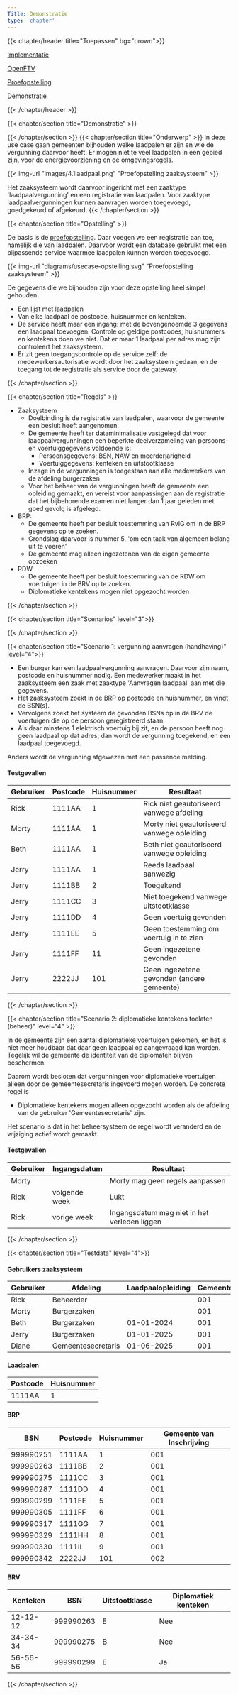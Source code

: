 ```yaml
---
Title: Demonstratie
type: 'chapter'
---
```


{{< chapter/header title="Toepassen" bg="brown">}}

<div class="sub-navigation-wrapper">
    <div class="utrecht-paragraph pt-1 sub-navigation-tab bg-rhc-color-donkerbruin-50">
       <p>
          <a href="../implementatie">Implementatie</a> 
       </p>
    </div>
    <div class="utrecht-paragraph pt-1 sub-navigation-tab bg-rhc-color-donkerbruin-50">
       <p>
          <a href="../openftv">OpenFTV</a>
       </p>
    </div>
    <div class="utrecht-paragraph pt-1 sub-navigation-tab bg-rhc-color-donkerbruin-50">
       <p>
          <a href="../proefopstelling">Proefopstelling</a> 
       </p>
    </div>
    <div class="utrecht-paragraph pt-1 sub-navigation-tab  sub-navigation-tab-selected">
       <p>
          <a href="">Demonstratie</a>
       </p>
    </div>
</div>

{{< /chapter/header >}}

{{< chapter/section title="Demonstratie" >}}

{{< /chapter/section >}}
{{< chapter/section title="Onderwerp" >}}
In deze use case gaan gemeenten bijhouden welke laadpalen er zijn en wie de vergunning daarvoor heeft.
Er mogen niet te veel laadpalen in een gebied zijn, voor de energievoorziening en de omgevingsregels.

{{< img-url "images/4.1laadpaal.png" "Proefopstelling zaaksysteem" >}}

Het zaaksysteem wordt daarvoor ingericht met een zaaktype 'laadpaalvergunning' en een registratie van laadpalen.
Voor zaaktype laadpaalvergunningen kunnen aanvragen worden toegevoegd, goedgekeurd of afgekeurd.
{{< /chapter/section >}}

{{< chapter/section title="Opstelling" >}}

De basis is de [proefopstelling](../proefopstelling). Daar voegen we een registratie aan toe, namelijk die van laadpalen. Daarvoor wordt een database gebruikt met een bijpassende service waarmee laadpalen kunnen worden toegevoegd.

{{< img-url "diagrams/usecase-opstelling.svg" "Proefopstelling zaaksysteem" >}}

De gegevens die we bijhouden zijn voor deze opstelling heel simpel gehouden:
- Een lijst met laadpalen
- Van elke laadpaal de postcode, huisnummer en kenteken.
- De service heeft maar een ingang: met de bovengenoemde 3 gegevens een laadpaal toevoegen. Controle op geldige postcodes, huisnummers en kentekens doen we niet. Dat er maar 1 laadpaal per adres mag zijn controleert het zaaksysteem.
- Er zit geen toegangscontrole op de service zelf: de medewerkersautorisatie wordt door het zaaksysteem gedaan, en de toegang tot de
  registratie als service door de gateway.

{{< /chapter/section >}}

{{< chapter/section title="Regels" >}}

- Zaaksysteem
    - Doelbinding is de registratie van laadpalen, waarvoor de gemeente een besluit heeft aangenomen.
    - De gemeente heeft ter dataminimalisatie vastgelegd dat voor laadpaalvergunningen een beperkte deelverzameling van persoons- en voertuiggegevens voldoende is:
        - Persoonsgegevens: BSN, NAW en meerderjarigheid
        - Voertuiggegevens: kenteken en uitstootklasse
    - Inzage in de vergunningen is toegestaan aan alle medewerkers van de afdeling burgerzaken
    - Voor het beheer van de vergunningen heeft de gemeente een opleiding gemaakt, en vereist voor aanpassingen aan de registratie dat het bijbehorende examen niet langer dan 1 jaar geleden met goed gevolg is afgelegd.
- BRP:
    - De gemeente heeft per besluit toestemming van RvIG om in de BRP gegevens op te zoeken.
    - Grondslag daarvoor is nummer 5, 'om een taak van algemeen belang uit te voeren'
    - De gemeente mag alleen ingezetenen van de eigen gemeente opzoeken
- RDW
    - De gemeente heeft per besluit toestemming van de RDW om voertuigen in de BRV op te zoeken.
    - Diplomatieke kentekens mogen niet opgezocht worden

{{< /chapter/section >}}

{{< chapter/section title="Scenarios" level="3">}}

{{< /chapter/section >}}

{{< chapter/section title="Scenario 1: vergunning aanvragen (handhaving)" level="4">}}

- Een burger kan een laadpaalvergunning aanvragen. Daarvoor zijn naam, postcode en huisnummer nodig. Een medewerker maakt in het zaaksysteem een zaak met zaaktype 'Aanvragen laadpaal' aan met die gegevens.
- Het zaaksysteem zoekt in de BRP op postcode en huisnummer, en vindt de BSN(s).
- Vervolgens zoekt het systeem de gevonden BSNs op in de BRV de voertuigen die op de persoon geregistreerd staan.
- Als daar minstens 1 elektrisch voertuig bij zit, en de persoon heeft nog geen laadpaal op dat adres, dan wordt de vergunning toegekend, en een laadpaal toegevoegd.

Anders wordt de vergunning afgewezen met een passende melding.

#### Testgevallen

| Gebruiker | Postcode | Huisnummer | Resultaat                                  |
|-----------|----------|------------|--------------------------------------------|
| Rick      | 1111AA   | 1          | Rick niet geautoriseerd vanwege afdeling   |
| Morty     | 1111AA   | 1          | Morty niet geautoriseerd vanwege opleiding |
| Beth      | 1111AA   | 1          | Beth niet geautoriseerd vanwege opleiding  |
| Jerry     | 1111AA   | 1          | Reeds laadpaal aanwezig                    |
| Jerry     | 1111BB   | 2          | Toegekend                                  |
| Jerry     | 1111CC   | 3          | Niet toegekend vanwege uitstootklasse      |
| Jerry     | 1111DD   | 4          | Geen voertuig gevonden                     |
| Jerry     | 1111EE   | 5          | Geen toestemming om voertuig in te zien    |
| Jerry     | 1111FF   | 11         | Geen ingezetene gevonden                   |
| Jerry     | 2222JJ   | 101        | Geen ingezetene gevonden (andere gemeente) |

{{< /chapter/section >}}

{{< chapter/section title="Scenario 2: diplomatieke kentekens toelaten (beheer)" level="4" >}}

In de gemeente zijn een aantal diplomatieke voertuigen gekomen, en het is niet meer houdbaar dat daar geen laadpaal op aangevraagd kan worden. Tegelijk wil de gemeente de identiteit van de diplomaten blijven beschermen.

Daarom wordt besloten dat vergunningen voor diplomatieke voertuigen alleen door de gemeentesecretaris ingevoerd mogen worden. De concrete regel is
- Diplomatieke kentekens mogen alleen opgezocht worden als de afdeling van de gebruiker 'Gemeentesecretaris' zijn.

Het scenario is dat in het beheersysteem de regel wordt veranderd en de wijziging actief wordt gemaakt.

#### Testgevallen

| Gebruiker | Ingangsdatum  | Resultaat                                    |
|-----------|---------------|----------------------------------------------|
| Morty     |               | Morty mag geen regels aanpassen              |
| Rick      | volgende week | Lukt                                         |
| Rick      | vorige week   | Ingangsdatum mag niet in het verleden liggen |

{{< /chapter/section >}}

{{< chapter/section title="Testdata" level="4">}}

#### Gebruikers zaaksysteem

| Gebruiker | Afdeling           | Laadpaalopleiding | Gemeente |
|-----------|--------------------|-------------------|----------|
| Rick      | Beheerder          |                   | 001      |
| Morty     | Burgerzaken        |                   | 001      |
| Beth      | Burgerzaken        | 01-01-2024        | 001      |
| Jerry     | Burgerzaken        | 01-01-2025        | 001      |
| Diane     | Gemeentesecretaris | 01-06-2025        | 001      |

#### Laadpalen

| Postcode | Huisnummer |
|----------|------------|
| 1111AA   | 1          |

#### BRP

| BSN       | Postcode | Huisnummer | Gemeente van Inschrijving |
|-----------|----------|------------|---------------------------|
| 999990251 | 1111AA   | 1          | 001                       |
| 999990263 | 1111BB   | 2          | 001                       |
| 999990275 | 1111CC   | 3          | 001                       |
| 999990287 | 1111DD   | 4          | 001                       |
| 999990299 | 1111EE   | 5          | 001                       |
| 999990305 | 1111FF   | 6          | 001                       |
| 999990317 | 1111GG   | 7          | 001                       |
| 999990329 | 1111HH   | 8          | 001                       |
| 999990330 | 1111II   | 9          | 001                       |
| 999990342 | 2222JJ   | 101        | 002                       |

#### BRV

| Kenteken | BSN       | Uitstootklasse | Diplomatiek kenteken |
|----------|-----------|----------------|----------------------|
| 12-12-12 | 999990263 | E              | Nee                  |
| 34-34-34 | 999990275 | B              | Nee                  |
| 56-56-56 | 999990299 | E              | Ja                   |


{{< /chapter/section >}}